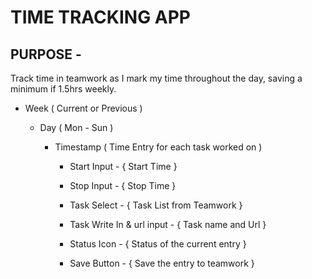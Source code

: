 # TIME TRACKING APP

## PURPOSE -
Track time in teamwork as I mark my time throughout the day, saving a minimum if 1.5hrs weekly.

- Week ( Current or Previous )

    - Day ( Mon - Sun )

        - Timestamp ( Time Entry for each task worked on )

            - Start Input - { Start Time }

            - Stop Input - { Stop Time }

            - Task Select - { Task List from Teamwork }

            - Task Write In & url input - { Task name and Url }

            - Status Icon - { Status of the current entry }

            - Save Button - { Save the entry to teamwork }
